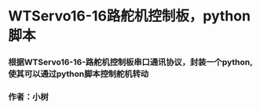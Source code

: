 # WTServo16-16路舵机控制板，python脚本
### 根据WTServo16-16-路舵机控制板串口通讯协议，封装一个python,使其可以通过python脚本控制舵机转动
### 作者：小树
